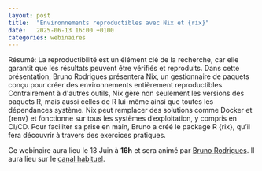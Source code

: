 ```yaml
---
layout: post
title:  "Environnements reproductibles avec Nix et {rix}"
date:   2025-06-13 16:00 +0100
categories: webinaires
---
```


Résumé: La reproductibilité est un élément clé de la recherche, car elle garantit que les résultats peuvent être vérifiés et reproduits. Dans cette présentation, Bruno Rodrigues présentera Nix, un gestionnaire de paquets conçu pour créer des environnements entièrement reproductibles. Contrairement à d'autres outils, Nix gère non seulement les versions des paquets R, mais aussi celles de R lui-même ainsi que toutes les dépendances système. Nix peut remplacer des solutions comme Docker et {renv} et fonctionne sur tous les systèmes d’exploitation, y compris en CI/CD. Pour faciliter sa prise en main, Bruno a créé le package R {rix}, qu’il fera découvrir à travers des exercices pratiques.


Ce webinaire aura lieu le 13 Juin à **16h** et sera animé par [Bruno Rodrigues](https://brodrigues.co/).
Il aura lieu sur le [canal habituel](https://univ-grenoble-alpes-fr.zoom.us/j/92393400807?pwd=YtDZwMoxqMVG46RAJ9e3YBBdPlo2Pa.1).
